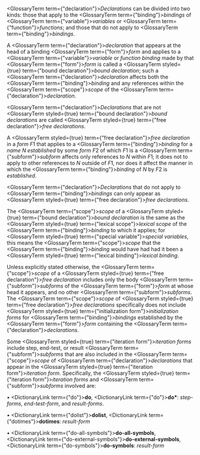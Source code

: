  



<GlossaryTerm  term={"declaration"}><i>Declarations</i></GlossaryTerm> can be divided into two kinds: those that apply to the <GlossaryTerm  term={"binding"}><i>bindings</i></GlossaryTerm> of <GlossaryTerm  term={"variable"}><i>variables</i></GlossaryTerm> or <GlossaryTerm  term={"function"}><i>functions</i></GlossaryTerm>; and those that do not apply to <GlossaryTerm  term={"binding"}><i>bindings</i></GlossaryTerm>. 



A <GlossaryTerm  term={"declaration"}><i>declaration</i></GlossaryTerm> that appears at the head of a binding <GlossaryTerm  term={"form"}><i>form</i></GlossaryTerm> and applies to a <GlossaryTerm  term={"variable"}><i>variable</i></GlossaryTerm> or *function binding* made by that <GlossaryTerm  term={"form"}><i>form</i></GlossaryTerm> is called a <GlossaryTerm styled={true} term={"bound declaration"}><i>bound declaration</i></GlossaryTerm>; such a <GlossaryTerm  term={"declaration"}><i>declaration</i></GlossaryTerm> affects both the <GlossaryTerm  term={"binding"}><i>binding</i></GlossaryTerm> and any references within the <GlossaryTerm  term={"scope"}><i>scope</i></GlossaryTerm> of the <GlossaryTerm  term={"declaration"}><i>declaration</i></GlossaryTerm>. 



<GlossaryTerm  term={"declaration"}><i>Declarations</i></GlossaryTerm> that are not <GlossaryTerm styled={true} term={"bound declaration"}><i>bound declarations</i></GlossaryTerm> are called <GlossaryTerm styled={true} term={"free declaration"}><i>free declarations</i></GlossaryTerm>. 



A <GlossaryTerm styled={true} term={"free declaration"}><i>free declaration</i></GlossaryTerm> in a *form F*1 that applies to a <GlossaryTerm  term={"binding"}><i>binding</i></GlossaryTerm> for a *name N established* by some *form F*2 of which *F*1 is a <GlossaryTerm  term={"subform"}><i>subform</i></GlossaryTerm> affects only references to *N* within *F*1; it does not to apply to other references to *N* outside of *F*1, nor does it affect the manner in which the <GlossaryTerm  term={"binding"}><i>binding</i></GlossaryTerm> of *N* by *F*2 is *established*. 



<GlossaryTerm  term={"declaration"}><i>Declarations</i></GlossaryTerm> that do not apply to <GlossaryTerm  term={"binding"}><i>bindings</i></GlossaryTerm> can only appear as <GlossaryTerm styled={true} term={"free declaration"}><i>free declarations</i></GlossaryTerm>. 



The <GlossaryTerm  term={"scope"}><i>scope</i></GlossaryTerm> of a <GlossaryTerm styled={true} term={"bound declaration"}><i>bound declaration</i></GlossaryTerm> is the same as the <GlossaryTerm styled={true} term={"lexical scope"}><i>lexical scope</i></GlossaryTerm> of the <GlossaryTerm  term={"binding"}><i>binding</i></GlossaryTerm> to which it applies; for <GlossaryTerm styled={true} term={"special variable"}><i>special variables</i></GlossaryTerm>, this means the <GlossaryTerm  term={"scope"}><i>scope</i></GlossaryTerm> that the <GlossaryTerm  term={"binding"}><i>binding</i></GlossaryTerm> would have had had it been a <GlossaryTerm styled={true} term={"lexical binding"}><i>lexical binding</i></GlossaryTerm>. 



Unless explicitly stated otherwise, the <GlossaryTerm  term={"scope"}><i>scope</i></GlossaryTerm> of a <GlossaryTerm styled={true} term={"free declaration"}><i>free declaration</i></GlossaryTerm> includes only the body <GlossaryTerm  term={"subform"}><i>subforms</i></GlossaryTerm> of the <GlossaryTerm  term={"form"}><i>form</i></GlossaryTerm> at whose head it appears, and no other <GlossaryTerm  term={"subform"}><i>subforms</i></GlossaryTerm>. The <GlossaryTerm  term={"scope"}><i>scope</i></GlossaryTerm> of <GlossaryTerm styled={true} term={"free declaration"}><i>free declarations</i></GlossaryTerm> specifically does not include <GlossaryTerm styled={true} term={"initialization form"}><i>initialization forms</i></GlossaryTerm> for <GlossaryTerm  term={"binding"}><i>bindings</i></GlossaryTerm> established by the <GlossaryTerm  term={"form"}><i>form</i></GlossaryTerm> containing the <GlossaryTerm  term={"declaration"}><i>declarations</i></GlossaryTerm>. 



Some <GlossaryTerm styled={true} term={"iteration form"}><i>iteration forms</i></GlossaryTerm> include step, end-test, or result <GlossaryTerm  term={"subform"}><i>subforms</i></GlossaryTerm> that are also included in the <GlossaryTerm  term={"scope"}><i>scope</i></GlossaryTerm> of <GlossaryTerm  term={"declaration"}><i>declarations</i></GlossaryTerm> that appear in the <GlossaryTerm styled={true} term={"iteration form"}><i>iteration form</i></GlossaryTerm>. Specifically, the <GlossaryTerm styled={true} term={"iteration form"}><i>iteration forms</i></GlossaryTerm> and <GlossaryTerm  term={"subform"}><i>subforms</i></GlossaryTerm> involved are: 



*•* <DictionaryLink  term={"do"}><b>do</b></DictionaryLink>, <DictionaryLink  term={"do"}><b>do\*</b></DictionaryLink>: *step-forms*, *end-test-form*, and *result-forms*. 



*•* <DictionaryLink  term={"dolist"}><b>dolist</b></DictionaryLink>, <DictionaryLink  term={"dotimes"}><b>dotimes</b></DictionaryLink>: *result-form* 



*•* <DictionaryLink  term={"do-all-symbols"}><b>do-all-symbols</b></DictionaryLink>, <DictionaryLink  term={"do-external-symbols"}><b>do-external-symbols</b></DictionaryLink>, <DictionaryLink  term={"do-symbols"}><b>do-symbols</b></DictionaryLink>: *result-form*  







